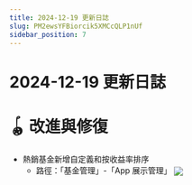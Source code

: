 ```yaml
---
title: 2024-12-19 更新日誌
slug: PM2ewsYFBiorcik5XMCcQLP1nUf
sidebar_position: 7
---
```



# 2024-12-19 更新日誌

# 🪀 改進與修復

- 熱銷基金新增自定義和按收益率排序
    - 路徑：「基金管理」-「App 展示管理」
        <img src="/assets/HnHqbnyWuoLCY7xfrxFchWPOnzd.png" src-width="3434" src-height="1992" align="center"/>
    
